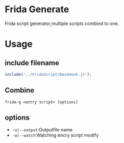 # Frida Generate
Frida script generator,multiple scripts combind to one.

# Usage

## include filename
```javascript
include('../FridaScript/BaseHook.js');
```
## Combine
`frida-g <entry script> [options]`

## options
- `-o|--output`:Outputfile name
- `-w|--watch`:Watching encry script modify